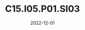 ---
title: "C15.I05.P01.SI03"
type: "research"
funding: "Spanish Ministry of Science"
pi: "M. Valero"
pi-inst: "BSC"
date: "2022-12-01"
end-date: "2025-12-31"
grant: "50M€"
role: "Researcher"
wp: "Work Package 2"
description: "Sergio participates in the design of the resource management software stack of a RISC-V-based cluster composed of chips designed by BSC"
my-start-date: ""
my-end-date: ""
url: ""
doi: ""
---